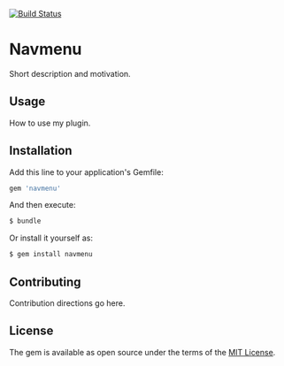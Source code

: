 [![Build Status](https://travis-ci.org/220-TomiyamaAkifumi/navmenu.svg?branch=master)](https://travis-ci.org/220-TomiyamaAkifumi/navmenu)
# Navmenu
Short description and motivation.

## Usage
How to use my plugin.

## Installation
Add this line to your application's Gemfile:

```ruby
gem 'navmenu'
```

And then execute:
```bash
$ bundle
```

Or install it yourself as:
```bash
$ gem install navmenu
```

## Contributing
Contribution directions go here.

## License
The gem is available as open source under the terms of the [MIT License](http://opensource.org/licenses/MIT).
